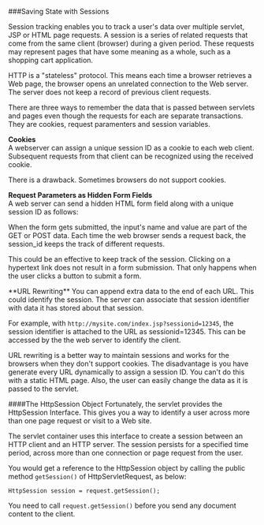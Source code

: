 <!--djw:done-->
###Saving State with Sessions

Session tracking enables you to track a user's data over multiple servlet, JSP or HTML page requests. A session is a series of related requests that come from the same client (browser) during a given period. These requests may represent pages that have some meaning as a whole, such as a shopping cart application.

HTTP is a "stateless" protocol.  This means each time a browser retrieves a Web page, the browser opens an unrelated connection to the Web server. The server does not keep a record of previous client requests.

There are three ways to remember the data that is passed between servlets and pages even though the requests for each are separate transactions. They are cookies, request paramenters and session variables.

**Cookies**  
A webserver can assign a unique session ID as a cookie to each web client. Subsequent requests from that client can be recognized using the received cookie.

There is a drawback. Sometimes browsers do not support cookies. 

**Request Parameters as Hidden Form Fields**  
A web server can send a hidden HTML form field along with a unique session ID as follows:

<input type="hidden" name="sessionid" value="12345">

When the form gets submitted, the input's name and value are part of the GET or POST data. Each time the web browser sends a request back, the session_id keeps the track of different requests.

This could be an effective to keep track of the session. Clicking on a hypertext link does not result in a form submission. That only happens when the user clicks a button to submit a form.

<div style="page-break-after: always;"></div>
**URL Rewriting**  
You can append extra data to the end of each URL. This could identify the session. The server can associate that session identifier with data it has stored about that session.

For example, with ```http://mysite.com/index.jsp?sessionid=12345```, the session identifier is attached to the URL as sessionid=12345. This can be accessed by the the web server to identify the client.

URL rewriting is a better way to maintain sessions and works for the browsers when they don't support cookies. The disadvantage is you have generate every URL dynamically to assign a session ID. You can't do this with a static HTML page. Also, the user can easily change the data as it is passed to the servlet.

####The HttpSession Object
Fortunately, the servlet provides the HttpSession Interface. This gives you a way to identify a user across more than one page request or visit to a Web site.

The servlet container uses this interface to create a session between an HTTP client and an HTTP server. The session persists for a specified time period, across more than one connection or page request from the user.

You would get a reference to the HttpSession object by calling the public method ```getSession()``` of HttpServletRequest, as below:

```HttpSession session = request.getSession();```  

You need to call ```request.getSession()``` before you send any document content to the client.
